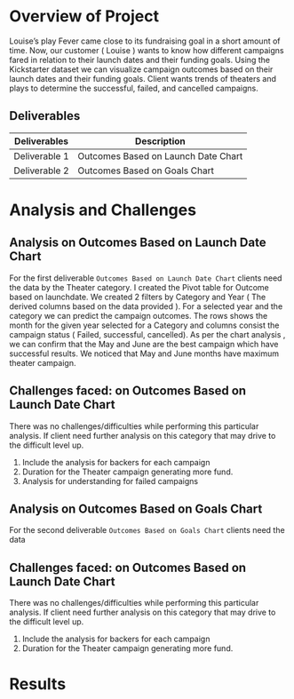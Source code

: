 
# Overview of Project


Louise’s play Fever came close to its fundraising goal in a short amount of time. Now, our customer ( Louise )  wants to know how different campaigns fared in relation to their launch dates and their funding goals. Using the Kickstarter dataset we can visualize campaign outcomes based on their launch dates and their funding goals.
Client wants trends of theaters and plays to determine the successful, failed, and cancelled campaigns.

## Deliverables 

| Deliverables      | Description |
| ----------- | ----------- |
| Deliverable 1      | Outcomes Based on Launch Date Chart       |
| Deliverable 2       | Outcomes Based on Goals Chart        | 



# Analysis and Challenges


## Analysis on Outcomes Based on Launch Date Chart 

For the first deliverable `Outcomes Based on Launch Date Chart`  clients need the data by the Theater category. I created the Pivot table for Outcome based on launchdate. 
We created 2 filters by Category and Year ( The derived columns based on the data provided ). For a selected year and the category we can predict the campaign outcomes. 
The rows shows the month for the given year selected for a Category and columns consist the campaign status ( Failed, successful, cancelled). 
As per the chart analysis , we can confirm that the May and June are the best campaign which have successful results. We noticed that May and June months have maximum theater campaign.

## Challenges faced: on Outcomes Based on Launch Date Chart 

There was no challenges/difficulties while performing this particular analysis. If client need further analysis on this category that may drive to the difficult level up.
1. Include the analysis for backers for each campaign
2. Duration for the Theater campaign generating more fund.
3. Analysis for understanding for failed campaigns



## Analysis on Outcomes Based on Goals Chart

For the second deliverable `Outcomes Based on Goals Chart`  clients need the data   
## Challenges faced: on Outcomes Based on Launch Date Chart 

There was no challenges/difficulties while performing this particular analysis. If client need further analysis on this category that may drive to the difficult level up.
1. Include the analysis for backers for each campaign
2. Duration for the Theater campaign generating more fund.





#  Results
